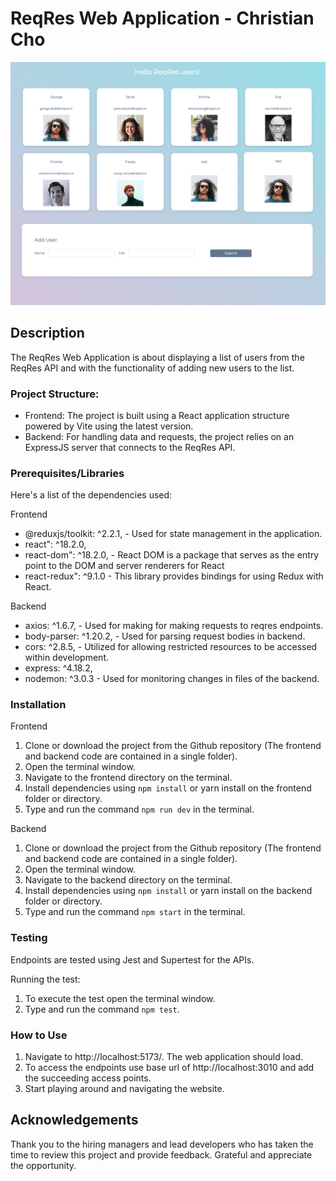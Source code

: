 # ReqRes Web Application - Christian Cho

![Alt text](/reqres.png?raw=true "Mastermind")

## Description

The ReqRes Web Application is about displaying a list of users from the ReqRes API and with the functionality of adding new users to the list.

### Project Structure:

-   Frontend: The project is built using a React application structure powered by Vite using the latest version.
-   Backend: For handling data and requests, the project relies on an ExpressJS server that connects to the ReqRes API.

### Prerequisites/Libraries

Here's a list of the dependencies used:

Frontend

-   @reduxjs/toolkit: ^2.2.1, - Used for state management in the application.
-   react": ^18.2.0,
-   react-dom": ^18.2.0, - React DOM is a package that serves as the entry point to the DOM and server renderers for React
-   react-redux": ^9.1.0 - This library provides bindings for using Redux with React.

Backend

-   axios: ^1.6.7, - Used for making for making requests to reqres endpoints.
-   body-parser: ^1.20.2, - Used for parsing request bodies in backend.
-   cors: ^2.8.5, - Utilized for allowing restricted resources to be accessed within development.
-   express: ^4.18.2,
-   nodemon: ^3.0.3 - Used for monitoring changes in files of the backend.

### Installation

Frontend

1. Clone or download the project from the Github repository (The frontend and backend code are contained in a single folder).
2. Open the terminal window.
3. Navigate to the frontend directory on the terminal.
4. Install dependencies using <code>npm install</code> or yarn install on the frontend folder or directory.
5. Type and run the command <code>npm run dev</code> in the terminal.

Backend

1. Clone or download the project from the Github repository (The frontend and backend code are contained in a single folder).
2. Open the terminal window.
3. Navigate to the backend directory on the terminal.
4. Install dependencies using <code>npm install</code> or yarn install on the backend folder or directory.
5. Type and run the command <code>npm start</code> in the terminal.

### Testing

Endpoints are tested using Jest and Supertest for the APIs.

Running the test:

1. To execute the test open the terminal window.
2. Type and run the command <code>npm test</code>.

### How to Use

1. Navigate to </code>http://localhost:5173/</code>. The web application should load.
2. To access the endpoints use base url of </code>http://localhost:3010</code> and add the succeeding access points.
3. Start playing around and navigating the website.

## Acknowledgements

Thank you to the hiring managers and lead developers who has taken the time to review this project and provide feedback. Grateful and appreciate the opportunity.

